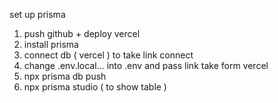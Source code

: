 set up prisma 
 1. push github + deploy vercel
 2. install prisma
 3. connect db ( vercel ) to take link connect
 4. change .env.local... into .env and pass link take form vercel
 5. npx prisma db push
 6. npx prisma studio ( to show table )